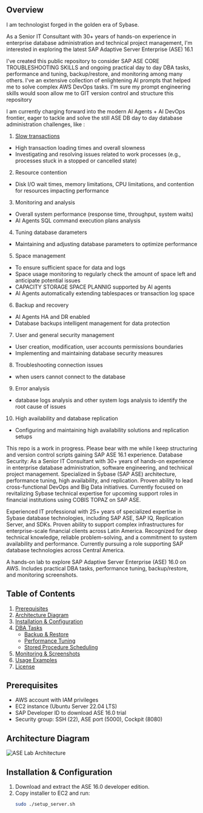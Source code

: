 ## Overview

I am technologist forged in the golden era of Sybase.

As a Senior IT Consultant with 30+ years of hands-on experience in enterprise database administration and technical project management, I'm interested in exploring the latest SAP Adaptive Server Enterprise (ASE) 16.1 

I've created this public repository to consider SAP ASE CORE TROUBLESHOOTING SKILLS and ongoing practical day to day DBA tasks, performance and tuning, backup/restore, and monitoring among many others.
I've an extensive collection of enlightening AI prompts that helped me to solve complex AWS DevOps tasks. I'm sure my prompt engineering skills would soon allow me to GIT version control and structure this repository    

I am currently charging forward into the modern AI Agents + AI DevOps frontier, eager to tackle and solve the still ASE DB day to day database administration challenges, like :

1. [Slow transactions](#slowtransactions)
 - High transaction loading times and overall slowness
 - Investigating and resolving issues related to work processes (e.g., processes stuck in a stopped or cancelled state)
2. Resource contention
  - Disk I/O wait times, memory limitations, CPU limitations, and contention for resources impacting performance
3. Monitoring and analysis
- Overall system performance (response time, throughput, system waits)
- AI Agents SQL command execution plans analysis
4. Tuning database darameters
- Maintaining and adjusting database parameters to optimize performance
5. Space management
- To ensure sufficient space for data and logs 
- Space usage monitoring to regularly check the amount of space left and anticipate potential issues
- CAPACITY STORAGE SPACE PLANNIG supported by AI agents 
- AI Agents automatically extending tablespaces or transaction log space
6. Backup and recovery
- AI Agents HA and DR enabled  
- Database backups intelligent management for data protection
7. User and general security management
- User creation, modification, user accounts permissions boundaries
- Implementing and maintaining database security measures
8. Troubleshooting connection issues
- when users cannot connect to the database
9. Error analysis
- database logs analysis and other system logs analysis to identify the root cause of issues 
10. High availability and database replication
- Configuring and maintaining high availability solutions and replication setups

This repo is a work in progress. Please bear with me while I keep structuring and version control scripts gaining SAP ASE 16.1 experience.
Database Security: 
As a Senior IT Consultant with 30+ years of hands-on experience in enterprise database administration, software engineering, and technical project management. Specialized in Sybase (SAP ASE) architecture, performance tuning, high availability, and replication. Proven ability to lead cross-functional DevOps and Big Data initiatives. Currently focused on revitalizing Sybase technical expertise for upcoming support roles in financial institutions using COBIS TOPAZ on SAP ASE.

Experienced IT professional with 25+ years of specialized expertise in Sybase database technologies, including SAP ASE, SAP IQ, Replication Server, and SDKs. Proven ability to support complex infrastructures for enterprise-scale financial clients across Latin America. Recognized for deep technical knowledge, reliable problem-solving, and a commitment to system availability and performance. Currently pursuing a role supporting SAP database technologies across Central America.

A hands‑on lab to explore SAP Adaptive Server Enterprise (ASE) 16.0 on AWS. Includes practical DBA tasks, performance tuning, backup/restore, and monitoring screenshots.

## Table of Contents
1. [Prerequisites](#prerequisites)
2. [Architecture Diagram](#architecture-diagram)
3. [Installation & Configuration](#installation--configuration)
4. [DBA Tasks](#dba-tasks)
   - [Backup & Restore](#backup--restore)
   - [Performance Tuning](#performance-tuning)
   - [Stored Procedure Scheduling](#stored-procedure-scheduling)
5. [Monitoring & Screenshots](#monitoring--screenshots)
6. [Usage Examples](#usage-examples)
7. [License](#license)

## Prerequisites
- AWS account with IAM privileges
- EC2 instance (Ubuntu Server 22.04 LTS)
- SAP Developer ID to download ASE 16.0 trial
- Security group: SSH (22), ASE port (5000), Cockpit (8080)

## Architecture Diagram
![ASE Lab Architecture](screenshots/architecture-diagram.png)

## Installation & Configuration
1. Download and extract the ASE 16.0 developer edition.
2. Copy installer to EC2 and run:
   ```bash
   sudo ./setup_server.sh
